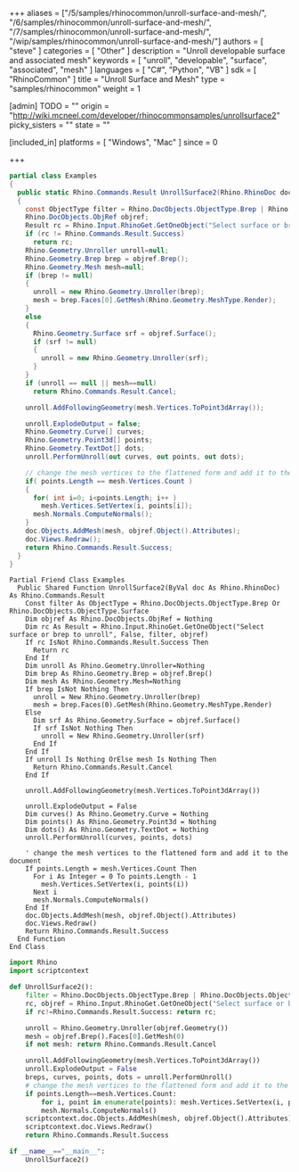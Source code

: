+++
aliases = ["/5/samples/rhinocommon/unroll-surface-and-mesh/", "/6/samples/rhinocommon/unroll-surface-and-mesh/", "/7/samples/rhinocommon/unroll-surface-and-mesh/", "/wip/samples/rhinocommon/unroll-surface-and-mesh/"]
authors = [ "steve" ]
categories = [ "Other" ]
description = "Unroll developable surface and associated mesh"
keywords = [ "unroll", "developable", "surface", "associated", "mesh" ]
languages = [ "C#", "Python", "VB" ]
sdk = [ "RhinoCommon" ]
title = "Unroll Surface and Mesh"
type = "samples/rhinocommon"
weight = 1

[admin]
TODO = ""
origin = "http://wiki.mcneel.com/developer/rhinocommonsamples/unrollsurface2"
picky_sisters = ""
state = ""

[included_in]
platforms = [ "Windows", "Mac" ]
since = 0

+++

<div class="codetab-content" id="cs">

```cs
partial class Examples
{
  public static Rhino.Commands.Result UnrollSurface2(Rhino.RhinoDoc doc)
  {
    const ObjectType filter = Rhino.DocObjects.ObjectType.Brep | Rhino.DocObjects.ObjectType.Surface;
    Rhino.DocObjects.ObjRef objref;
    Result rc = Rhino.Input.RhinoGet.GetOneObject("Select surface or brep to unroll", false, filter, out objref);
    if (rc != Rhino.Commands.Result.Success)
      return rc;
    Rhino.Geometry.Unroller unroll=null;
    Rhino.Geometry.Brep brep = objref.Brep();
    Rhino.Geometry.Mesh mesh=null;
    if (brep != null)
    {
      unroll = new Rhino.Geometry.Unroller(brep);
      mesh = brep.Faces[0].GetMesh(Rhino.Geometry.MeshType.Render);
    }
    else
    {
      Rhino.Geometry.Surface srf = objref.Surface();
      if (srf != null)
      {
        unroll = new Rhino.Geometry.Unroller(srf);
      }
    }
    if (unroll == null || mesh==null)
      return Rhino.Commands.Result.Cancel;

    unroll.AddFollowingGeometry(mesh.Vertices.ToPoint3dArray());

    unroll.ExplodeOutput = false;
    Rhino.Geometry.Curve[] curves;
    Rhino.Geometry.Point3d[] points;
    Rhino.Geometry.TextDot[] dots;
    unroll.PerformUnroll(out curves, out points, out dots);

    // change the mesh vertices to the flattened form and add it to the document
    if( points.Length == mesh.Vertices.Count )
    {
      for( int i=0; i<points.Length; i++ )
        mesh.Vertices.SetVertex(i, points[i]);
      mesh.Normals.ComputeNormals();
    }
    doc.Objects.AddMesh(mesh, objref.Object().Attributes);
    doc.Views.Redraw();
    return Rhino.Commands.Result.Success;
  }
}
```

</div>


<div class="codetab-content" id="vb">

```vbnet
Partial Friend Class Examples
  Public Shared Function UnrollSurface2(ByVal doc As Rhino.RhinoDoc) As Rhino.Commands.Result
	Const filter As ObjectType = Rhino.DocObjects.ObjectType.Brep Or Rhino.DocObjects.ObjectType.Surface
	Dim objref As Rhino.DocObjects.ObjRef = Nothing
	Dim rc As Result = Rhino.Input.RhinoGet.GetOneObject("Select surface or brep to unroll", False, filter, objref)
	If rc IsNot Rhino.Commands.Result.Success Then
	  Return rc
	End If
	Dim unroll As Rhino.Geometry.Unroller=Nothing
	Dim brep As Rhino.Geometry.Brep = objref.Brep()
	Dim mesh As Rhino.Geometry.Mesh=Nothing
	If brep IsNot Nothing Then
	  unroll = New Rhino.Geometry.Unroller(brep)
	  mesh = brep.Faces(0).GetMesh(Rhino.Geometry.MeshType.Render)
	Else
	  Dim srf As Rhino.Geometry.Surface = objref.Surface()
	  If srf IsNot Nothing Then
		unroll = New Rhino.Geometry.Unroller(srf)
	  End If
	End If
	If unroll Is Nothing OrElse mesh Is Nothing Then
	  Return Rhino.Commands.Result.Cancel
	End If

	unroll.AddFollowingGeometry(mesh.Vertices.ToPoint3dArray())

	unroll.ExplodeOutput = False
	Dim curves() As Rhino.Geometry.Curve = Nothing
	Dim points() As Rhino.Geometry.Point3d = Nothing
	Dim dots() As Rhino.Geometry.TextDot = Nothing
	unroll.PerformUnroll(curves, points, dots)

	' change the mesh vertices to the flattened form and add it to the document
	If points.Length = mesh.Vertices.Count Then
	  For i As Integer = 0 To points.Length - 1
		mesh.Vertices.SetVertex(i, points(i))
	  Next i
	  mesh.Normals.ComputeNormals()
	End If
	doc.Objects.AddMesh(mesh, objref.Object().Attributes)
	doc.Views.Redraw()
	Return Rhino.Commands.Result.Success
  End Function
End Class
```

</div>


<div class="codetab-content" id="py">

```python
import Rhino
import scriptcontext

def UnrollSurface2():
    filter = Rhino.DocObjects.ObjectType.Brep | Rhino.DocObjects.ObjectType.Surface
    rc, objref = Rhino.Input.RhinoGet.GetOneObject("Select surface or brep to unroll", False, filter)
    if rc!=Rhino.Commands.Result.Success: return rc;

    unroll = Rhino.Geometry.Unroller(objref.Geometry())
    mesh = objref.Brep().Faces[0].GetMesh(0)
    if not mesh: return Rhino.Commands.Result.Cancel

    unroll.AddFollowingGeometry(mesh.Vertices.ToPoint3dArray())
    unroll.ExplodeOutput = False
    breps, curves, points, dots = unroll.PerformUnroll()
    # change the mesh vertices to the flattened form and add it to the document
    if points.Length==mesh.Vertices.Count:
        for i, point in enumerate(points): mesh.Vertices.SetVertex(i, point)
        mesh.Normals.ComputeNormals()
    scriptcontext.doc.Objects.AddMesh(mesh, objref.Object().Attributes)
    scriptcontext.doc.Views.Redraw()
    return Rhino.Commands.Result.Success

if __name__=="__main__":
    UnrollSurface2()
```

</div>
